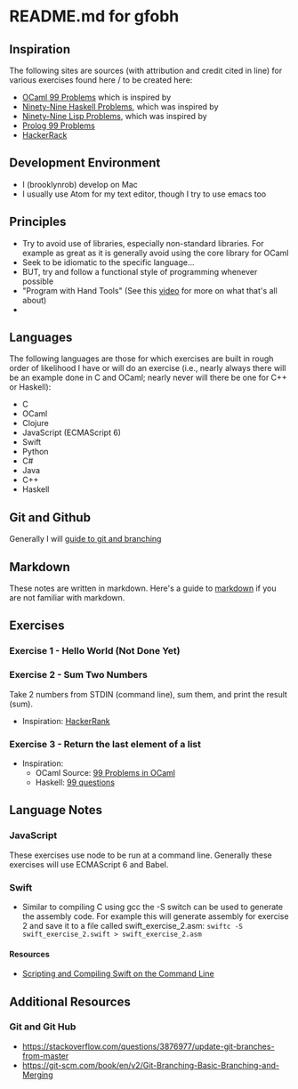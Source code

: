 # README.md for gfobh

## Inspiration
The following sites are sources (with attribution and credit cited in line) for various exercises found here / to be created here:
* [OCaml 99 Problems](https://ocaml.org/learn/tutorials/99problems.html) which is inspired by
* [Ninety-Nine Haskell Problems](https://wiki.haskell.org/H-99:_Ninety-Nine_Haskell_Problems), which was inspired by
* [Ninety-Nine Lisp Problems](http://www.ic.unicamp.br/~meidanis/courses/mc336/2006s2/funcional/L-99_Ninety-Nine_Lisp_Problems.html), which was inspired by
* [Prolog 99 Problems](https://sites.google.com/site/prologsite/prolog-problems)
* [HackerRack](https://www.hackerrank.com/)

## Development Environment
* I (brooklynrob) develop on Mac
* I usually use Atom for my text editor, though I try to use emacs too

## Principles
* Try to avoid use of libraries, especially non-standard libraries. For example as great as it is generally avoid using the core library for OCaml
* Seek to be idiomatic to the specific language...
* BUT, try and follow a functional style of programming whenever possible
* "Program with Hand Tools" (See this [video](https://www.youtube.com/watch?v=ShEez0JkOFw&t=2416s) for more on what that's all about)
*

## Languages
The following languages are those for which exercises are built in rough order of likelihood I have or will do an exercise (i.e., nearly always there will be an example done in C and OCaml; nearly never will there be one for C++ or Haskell):
* C
* OCaml
* Clojure
* JavaScript (ECMAScript 6)
* Swift
* Python
* C#
* Java
* C++
* Haskell

## Git and Github
Generally I will [guide to git and branching](https://git-scm.com/book/en/v2/Git-Branching-Basic-Branching-and-Merging)

## Markdown
These notes are written in markdown. Here's a guide to [markdown](https://github.com/adam-p/markdown-here/wiki/Markdown-Cheatsheet) if you are not familiar with markdown.

## Exercises
### Exercise 1 - Hello World (Not Done Yet)
### Exercise 2 - Sum Two Numbers
Take 2 numbers from STDIN (command line), sum them, and print the result (sum).
* Inspiration: [HackerRank](https://www.hackerrank.com/challenges/fp-solve-me-first)
### Exercise 3 - Return the last element of a list
* Inspiration:
	* OCaml Source: [99 Problems in OCaml](https://ocaml.org/learn/tutorials/99problems.html)
	* Haskell: [99 questions](https://wiki.haskell.org/99_questions/1_to_10)

## Language Notes
### JavaScript
These exercises use node to be run at a command line. Generally these exercises will use ECMAScript 6 and Babel.

### Swift
* Similar to compiling C using gcc the -S switch can be used to generate the assembly code. For example this will generate assembly for exercise 2 and save it to a file called swift_exercise_2.asm:
`swiftc -S swift_exercise_2.swift > swift_exercise_2.asm`


#### Resources
* [Scripting and Compiling Swift on the Command Line](http://jblevins.org/log/swift)

## Additional Resources
### Git and Git Hub
* <https://stackoverflow.com/questions/3876977/update-git-branches-from-master>
* <https://git-scm.com/book/en/v2/Git-Branching-Basic-Branching-and-Merging>
